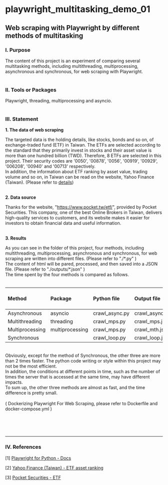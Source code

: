 # **playwright_multitasking_demo_01**

## **Web scraping with Playwright by different methods of multitasking**

### **Ⅰ. Purpose** 
The content of this project is an experiment of comparing several multitasking methods, including multithreading, multiprocessing, asynchronous and synchronous, for web scraping with Playwright.<br><br>

### **Ⅱ. Tools or Packages**
Playwright, threading, multiprocessing and asyncio. <br><br>

### **Ⅲ. Statement**

__1. The data of web scraping__ <br>

The targeted data is the holding details, like stocks, bonds and so on, of exchange-traded fund (ETF) in Taiwan. The ETFs are selected according to the standard that they primarily invest in stocks and their asset value is more than one hundred billion (TWD). Therefore, 8 ETFs are selected in this project. Their security codes are '0050', '00878', '0056', '00919', '00929', '006208', '00940' and '00713' respectively.<br>
In addition, the information about ETF ranking by asset value, trading volume and so on, in Taiwan can be read on the website, Yahoo Finance (Taiwan). (Please refer to [details](<https://tw.stock.yahoo.com/tw-etf/total-assets>))<br>
<br> 

__2. Data source__ <br>

Thanks for the website, "https://www.pocket.tw/etf/", provided by Pocket Securities. This company, one of the best Online Brokers in Taiwan, delivers high-quality services to customers, and its website makes it easier for investors to obtain financial data and useful information. <br>
<br>

__3. Results__ <br>

As you can see in the folder of this project, four methods, including multithreading, multiprocessing, asynchronous and synchronous, for web scraping are written into different files. (Please refer to "./\*.py" ) <br>
The content of html will be pared, processed, and then saved into a JSON file. (Please refer to "./outputs/\*.json" ) <br>
The time spent by the four methods is compared as follows.<br><br> 

| Method         | Package        | Python file   | Output file     | Time spent (s)|
| :---           | :---           | :----         | :---            | :---:         |
| Asynchronous   | asyncio        | crawl_async.py| crawl_async.json| 16.69         |
| Multithreading | threading      | crawl_mps.py  | crawl_mps.json  | 17.01         |
| Multiprocessing| multiprocessing| crawl_mps.py  | crawl_mth.json  | 17.03         |
| Synchronous    |                | crawl_loop.py | crawl_loop.json | 38.01         |

<br>
Obviously, except for the method of Synchronous, the other three are more than 2 times faster. The python code writing or style within this project may not be the most efficient.<br> 
In addition, the conditions at different points in time, such as the number of times the server that is accessed at the same time, may have different impacts.<br> 
To sum up, the other three methods are almost as fast, and the time difference is pretty small.<br><br>
( Dockerizing Playwright For Web Scraping, please refer to Dockerfile and docker-compose.yml )

<br><br><br>

---

### **Ⅳ. References**

[1] [Playwright for Python - Docs](<https://playwright.dev/python/docs/intro>)

[2] [Yahoo Finance (Taiwan) - ETF asset ranking](<https://tw.stock.yahoo.com/tw-etf/total-assets>)

[3] [Pocket Securities - ETF](<https://www.pocket.tw/etf/>)